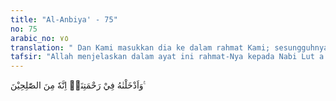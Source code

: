 ```yaml
---
title: "Al-Anbiya' - 75"
no: 75
arabic_no: ٧٥
translation: " Dan Kami masukkan dia ke dalam rahmat Kami; sesungguhnya dia termasuk golongan orang yang saleh."
tafsir: "Allah menjelaskan dalam ayat ini rahmat-Nya kepada Nabi Lut a.s., dengan memasukkannya ke dalam lingkungan rahmat-Nya. Maksudnya ialah bahwa Nabi Lut termasuk orang-orang yang dikasihi dan disayangi Allah, sehingga ia menjadi salah seorang penghuni surga-Nya.\n\nAllah berfirman kepada surga, \"Kamu adalah rahmat-Ku, dengan kaulah Aku rahmati orang-orang yang Aku kehendaki di antara hamba-hambaKu.\" (Riwayat al-Bukhari)\n\nAkhirnya, pada ujung ayat ini Allah menjelaskan apa sebabnya dia mengaruniakan rahmat yang begitu besarnya kepada Nabi Lut yaitu karena dia termasuk dalam golongan hamba-hamba Allah yang saleh yang selalu menaati perintah dan larangan Allah."
---
```


وَاَدْخَلْنٰهُ فِيْ رَحْمَتِنَاۗ اِنَّهٗ مِنَ الصّٰلِحِيْنَ ࣖ 
